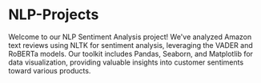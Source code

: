 # NLP-Projects
Welcome to our NLP Sentiment Analysis project! We've analyzed Amazon text reviews using NLTK for sentiment analysis, leveraging the VADER and RoBERTa models. Our toolkit includes Pandas, Seaborn, and Matplotlib for data visualization, providing valuable insights into customer sentiments toward various products.
